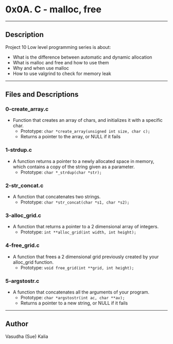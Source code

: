 # 0x0A. C - malloc, free
---
## Description

Project 10 Low level programming series is about:
* What is the difference between automatic and dynamic allocation
* What is malloc and free and how to use them
* Why and when use malloc
* How to use valgrind to check for memory leak
---
## Files and Descriptions

### 0-create_array.c
* Function that creates an array of chars, and initializes it with a specific char.
  * Prototype: ```char *create_array(unsigned int size, char c);```
  * Returns a pointer to the array, or NULL if it fails

### 1-strdup.c
* A function returns a pointer to a newly allocated space in memory, which contains a copy of the string given as a parameter.
    * Prototype: ```char *_strdup(char *str);```

### 2-str_concat.c
* A function that concatenates two strings.
    * Prototype: ```char *str_concat(char *s1, char *s2);```

### 3-alloc_grid.c
* A function that returns a pointer to a 2 dimensional array of integers.
    * Prototype: ```int **alloc_grid(int width, int height);```

### 4-free_grid.c
* A function that frees a 2 dimensional grid previously created by your alloc_grid function.
    * Prototype: ```void free_grid(int **grid, int height);```

### 5-argstostr.c
* A function that concatenates all the arguments of your program.
    * Prototype: ```char *argstostr(int ac, char **av);```
    * Returns a pointer to a new string, or NULL if it fails

---
## Author
Vasudha (Sue) Kalia 